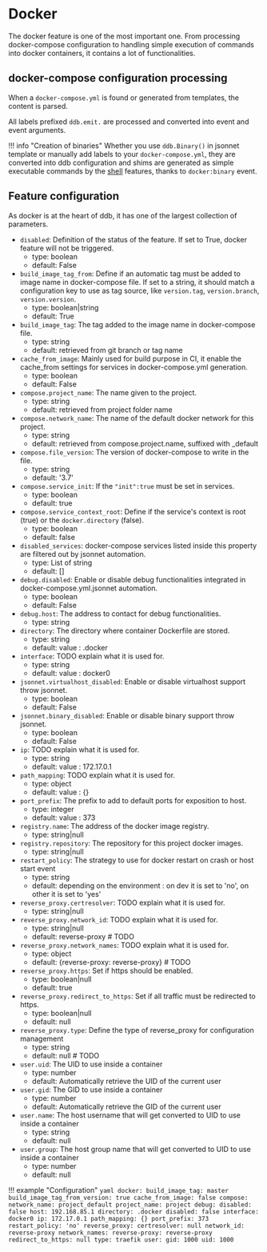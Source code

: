 Docker
===

The docker feature is one of the most important one. From processing docker-compose configuration to 
handling simple execution of commands into docker containers, it contains a lot of functionalities.

docker-compose configuration processing
---

When a `docker-compose.yml` is found or generated from templates, the content is parsed.

All labels prefixed `ddb.emit.` are processed and converted into event and event arguments.

!!! info "Creation of binaries"
    Whether you use `ddb.Binary()` in jsonnet template or manually add labels to your `docker-compose.yml`, they 
    are converted into ddb configuration and shims are generated as simple executable commands by the [shell](shell.md)
    features, thanks to `docker:binary` event.
    
Feature configuration
---
As docker is at the heart of ddb, it has one of the largest collection of parameters. 

- `disabled`: Definition of the status of the feature. If set to True, docker feature will not be triggered.
    - type: boolean
    - default: False
- `build_image_tag_from`: Define if an automatic tag must be added to image name in docker-compose file. If set to a string, it should match a configuration key to use as tag source, like `version.tag`, `version.branch`, `version.version`.
    - type: boolean|string
    - default: True
- `build_image_tag`: The tag added to the image name in docker-compose file.
    - type: string
    - default: retrieved from git branch or tag name
- `cache_from_image`: 
    Mainly used for build purpose in CI, it enable the cache_from settings for services in docker-compose.yml generation.
    - type: boolean
    - default: False
- `compose.project_name`: The name given to the project. 
    - type: string
    - default: retrieved from project folder name
- `compose.network_name`: The name of the default docker network for this project. 
    - type: string
    - default: retrieved from compose.project.name, suffixed with _default
- `compose.file_version`: The version of docker-compose to write in the file.
    - type: string
    - default: '3.7'
- `compose.service_init`: If the `"init":true` must be set in services. 
    - type: boolean
    - default: true
- `compose.service_context_root`: Define if the service's context is root (true) or the `docker.directory` (false).
    - type: boolean
    - default: false
- `disabled_services`: docker-compose services listed inside this property are filtered out by jsonnet automation.
    - type: List of string
    - default: []
- `debug.disabled`: Enable or disable debug functionalities integrated in docker-compose.yml.jsonnet automation.
    - type: boolean
    - default: False
- `debug.host`: The address to contact for debug functionalities.
    - type: string
- `directory`: The directory where container Dockerfile are stored.
    - type: string
    - default: value : .docker
- `interface`: TODO explain what it is used for.
    - type: string
    - default: value : docker0
- `jsonnet.virtualhost_disabled`: Enable or disable virtualhost support throw jsonnet.
    - type: boolean
    - default: False
- `jsonnet.binary_disabled`: Enable or disable binary support throw jsonnet.
    - type: boolean
    - default: False
- `ip`: TODO explain what it is used for.
    - type: string
    - default: value : 172.17.0.1
- `path_mapping`: TODO explain what it is used for.
    - type: object
    - default: value : {}
- `port_prefix`: The prefix to add to default ports for exposition to host.
    - type: integer
    - default: value : 373
- `registry.name`: The address of the docker image registry.
    - type: string|null
- `registry.repository`: The repository for this project docker images.
    - type: string|null
- `restart_policy`: The strategy to use for docker restart on crash or host start event
    - type: string
    - default: depending on the environment : on dev it is set to 'no', on other it is set to 'yes'
- `reverse_proxy.certresolver`: TODO explain what it is used for.
    - type: string|null
- `reverse_proxy.network_id`: TODO explain what it is used for.
    - type: string|null
    - default: reverse-proxy # TODO
- `reverse_proxy.network_names`: TODO explain what it is used for.
    - type: object
    - default: {reverse-proxy: reverse-proxy} # TODO
- `reverse_proxy.https`: Set if https should be enabled.
    - type: boolean|null
    - default: true
- `reverse_proxy.redirect_to_https`: Set if all traffic must be redirected to https.
    - type: boolean|null
    - default: null
- `reverse_proxy.type`: Define the type of reverse_proxy for configuration management
    - type: string
    - default: null # TODO
- `user.uid`: The UID to use inside a container
    - type: number
    - default: Automatically retrieve the UID of the current user
- `user.gid`: The GID to use inside a container
    - type: number
    - default: Automatically retrieve the GID of the current user
- `user.name`: The host username that will get converted to UID to use inside a container
  - type: string
  - default: null
- `user.group`: The host group name that will get converted to UID to use inside a container
  - type: number
  - default: null

!!! example "Configuration"
    ```yaml
    docker:
      build_image_tag: master
      build_image_tag_from_version: true
      cache_from_image: false
      compose:
        network_name: project_default
        project_name: project
      debug:
        disabled: false
        host: 192.168.85.1
      directory: .docker
      disabled: false
      interface: docker0
      ip: 172.17.0.1
      path_mapping: {}
      port_prefix: 373
      restart_policy: 'no'
      reverse_proxy:
        certresolver: null
        network_id: reverse-proxy
        network_names:
          reverse-proxy: reverse-proxy
        redirect_to_https: null
        type: traefik
      user:
        gid: 1000
        uid: 1000
    ```